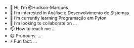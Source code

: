 - 👋 Hi, I’m @Hudson-Marques
- 👀 I’m interested in Análise e Desenvolvimento de Sistemas
- 🌱 I’m currently learning Programação em Pyton
- 💞️ I’m looking to collaborate on ...
- 📫 How to reach me ...
- 😄 Pronouns: ...
- ⚡ Fun fact: ...

<!---
Hudson-Marques/Hudson-Marques is a ✨ special ✨ repository because its `README.md` (this file) appears on your GitHub profile.
You can click the Preview link to take a look at your changes.
--->
